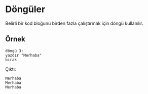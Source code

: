 # Döngüler

Belirli bir kod bloğunu birden fazla çalıştırmak için döngü kullanılır.

## Örnek
```
döngü 3:
yazdır "Merhaba"
bırak
```
Çıktı:
```
Merhaba
Merhaba
Merhaba
``` 